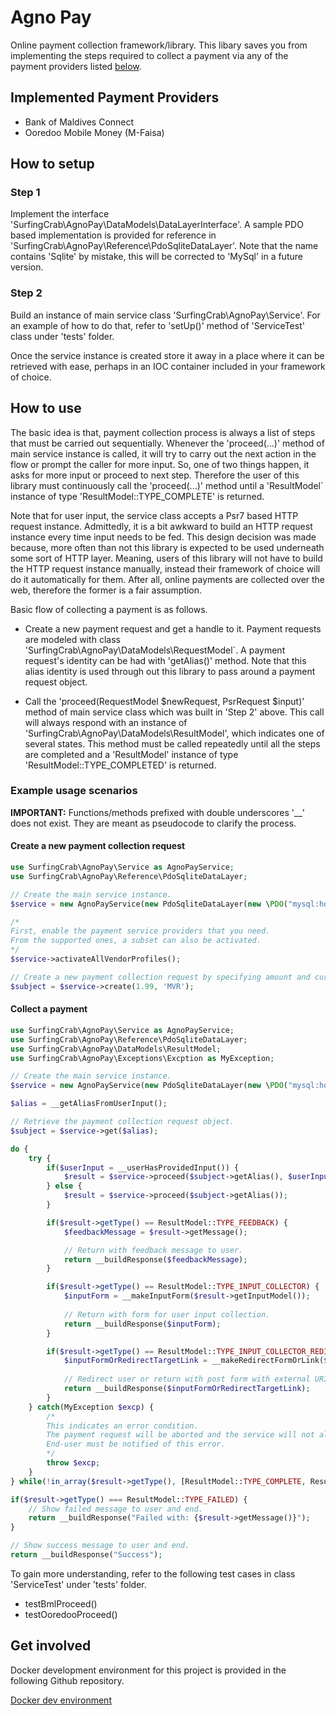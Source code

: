 # Agno Pay

Online payment collection framework/library. This libary saves you from implementing the steps required to collect a payment via any of the payment providers listed [below](#implemented-payment-providers).

## Implemented Payment Providers

- Bank of Maldives Connect
- Ooredoo Mobile Money (M-Faisa)

## How to setup

### Step 1

Implement the interface 'SurfingCrab\AgnoPay\DataModels\DataLayerInterface'. A sample PDO based implementation is provided for reference in 'SurfingCrab\AgnoPay\Reference\PdoSqliteDataLayer'. Note that the name contains 'Sqlite' by mistake, this will be corrected to 'MySql' in a future version.

### Step 2

Build an instance of main service class 'SurfingCrab\AgnoPay\Service'. For an example of how to do that, refer to 'setUp()' method of 'ServiceTest' class under 'tests' folder.

Once the service instance is created store it away in a place where it can be retrieved with ease, perhaps in an IOC container included in your framework of choice.

## How to use

The basic idea is that, payment collection process is always a list of steps that must be carried out sequentially. Whenever the 'proceed(...)' method of main service instance is called, it will try to carry out the next action in the flow or prompt the caller for more input. So, one of two things happen, it asks for more input or proceed to next step. Therefore the user of this library must continuously call the 'proceed(...)' method until a 'ResultModel` instance of type 'ResultModel::TYPE_COMPLETE' is returned.

Note that for user input, the service class accepts a Psr7 based HTTP request instance. Admittedly, it is a bit awkward to build an HTTP request instance every time input needs to be fed. This design decision was made because, more often than not this library is expected to be used underneath some sort of HTTP layer. Meaning, users of this library will not have to build the HTTP request instance manually, instead their framework of choice will do it automatically for them. After all, online payments are collected over the web, therefore the former is a fair assumption.

Basic flow of collecting a payment is as follows.

- Create a new payment request and get a handle to it. Payment requests are modeled with class 'SurfingCrab\AgnoPay\DataModels\RequestModel`. A payment request's identity can be had with 'getAlias()' method. Note that this alias identity is used through out this library to pass around a payment request object.

- Call the 'proceed(RequestModel $newRequest, PsrRequest $input)' method of main service class which was built in 'Step 2' above. This call will always respond with an instance of 'SurfingCrab\AgnoPay\DataModels\ResultModel', which indicates one of several states. This method must be called repeatedly until all the steps are completed and a 'ResultModel' instance of type 'ResultModel::TYPE_COMPLETED' is returned.

### Example usage scenarios

**IMPORTANT:** Functions/methods prefixed with double underscores '__' does not exist. They are meant as pseudocode to clarify the process.


#### Create a new payment collection request

```PHP
use SurfingCrab\AgnoPay\Service as AgnoPayService;
use SurfingCrab\AgnoPay\Reference\PdoSqliteDataLayer;

// Create the main service instance.
$service = new AgnoPayService(new PdoSqliteDataLayer(new \PDO("mysql:host=example;dbname=example", 'user', 'password')));

/*
First, enable the payment service providers that you need.
From the supported ones, a subset can also be activated.
*/
$service->activateAllVendorProfiles();

// Create a new payment collection request by specifying amount and currency.
$subject = $service->create(1.99, 'MVR');
```

#### Collect a payment

```PHP
use SurfingCrab\AgnoPay\Service as AgnoPayService;
use SurfingCrab\AgnoPay\Reference\PdoSqliteDataLayer;
use SurfingCrab\AgnoPay\DataModels\ResultModel;
use SurfingCrab\AgnoPay\Exceptions\Excption as MyException;

// Create the main service instance.
$service = new AgnoPayService(new PdoSqliteDataLayer(new \PDO("mysql:host=example;dbname=example", 'user', 'password')));

$alias = __getAliasFromUserInput();

// Retrieve the payment collection request object.
$subject = $service->get($alias);

do {
    try {
        if($userInput = __userHasProvidedInput()) {
            $result = $service->proceed($subject->getAlias(), $userInput);
        } else {
            $result = $service->proceed($subject->getAlias());
        }

        if($result->getType() == ResultModel::TYPE_FEEDBACK) {
            $feedbackMessage = $result->getMessage();

            // Return with feedback message to user.
            return __buildResponse($feedbackMessage);
        }

        if($result->getType() == ResultModel::TYPE_INPUT_COLLECTOR) {
            $inputForm = __makeInputForm($result->getInputModel());
            
            // Return with form for user input collection.
            return __buildResponse($inputForm);
        }

        if($result->getType() == ResultModel::TYPE_INPUT_COLLECTOR_REDIRECT) {
            $inputFormOrRedirectTargetLink = __makeRedirectFormOrLink($result->getInputModel());
            
            // Redirect user or return with post form with external URI.
            return __buildResponse($inputFormOrRedirectTargetLink);
        }
    } catch(MyException $excp) {
        /*
        This indicates an error condition.
        The payment request will be aborted and the service will not allow further proceedings.
        End-user must be notified of this error.
        */
        throw $excp;
    }
} while(!in_array($result->getType(), [ResultModel::TYPE_COMPLETE, ResultModel::TYPE_FAILED]);

if($result->getType() === ResultModel::TYPE_FAILED) {
    // Show failed message to user and end.
    return __buildResponse("Failed with: {$result->getMessage()}");
}

// Show success message to user and end.
return __buildResponse("Success");
```


To gain more understanding, refer to the following test cases in class 'ServiceTest' under 'tests' folder.

- testBmlProceed()
- testOoredooProceed()

## Get involved

Docker development environment for this project is provided in the following Github repository.

[Docker dev environment](https://github.com/nazan/agnopay-dev.git)